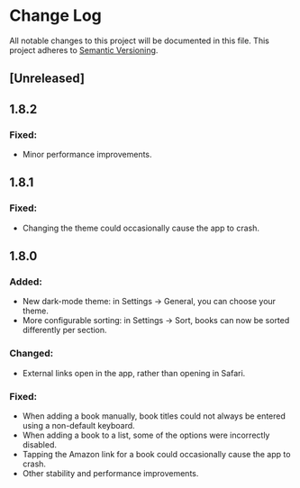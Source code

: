 # Change Log
All notable changes to this project will be documented in this file.
This project adheres to [Semantic Versioning](http://semver.org/).

## [Unreleased]

## 1.8.2
### Fixed:
- Minor performance improvements.

## 1.8.1
### Fixed:
- Changing the theme could occasionally cause the app to crash.

## 1.8.0
### Added:
- New dark-mode theme: in Settings -> General, you can choose your theme.
- More configurable sorting: in Settings -> Sort, books can now be sorted differently per section.

### Changed:
- External links open in the app, rather than opening in Safari.

### Fixed:
- When adding a book manually, book titles could not always be entered using a non-default keyboard.
- When adding a book to a list, some of the options were incorrectly disabled.
- Tapping the Amazon link for a book could occasionally cause the app to crash.
- Other stability and performance improvements.
